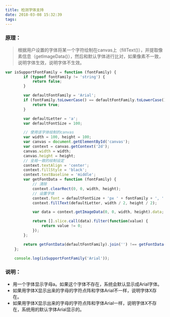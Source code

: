 ```yaml
---
title: 检测字体支持
date: 2018-03-08 15:32:39
tags:
---
```

### 原理：

> 根据用户设置的字体将某一个字符绘制在canvas上（fillText()），并提取像素信息（getImageData()），然后和默认字体进行比对，如果像素不一致，说明字体生效，说明字体不生效。

```js
var isSupportFontFamily = function (fontFamily) {
        if (typeof fontFamily != 'string') {
            return false;
        }

        var defaultFontFamily = 'Arial';
        if (fontFamily.toLowerCase() == defaultFontFamily.toLowerCase()) {
            return true;
        }

        var defaultLetter = 'a';
        var defaultFontSize = 100;

        // 使用该字体绘制的canvas
        var width = 100, height = 100;
        var canvas = document.getElementById('canvas');
        var context = canvas.getContext('2d');
        canvas.width = width;
        canvas.height = height;
        // 全局一致的绘制设定
        context.textAlign = 'center';
        context.fillStyle = 'black';
        context.textBaseline = 'middle';
        var getFontData = function (fontFamily) {
            // 清除
            context.clearRect(0, 0, width, height);
            // 设置字体
            context.font = defaultFontSize + 'px ' + fontFamily + ', ' + defaultFontFamily;
            context.fillText(defaultLetter, width / 2, height / 2);

            var data = context.getImageData(0, 0, width, height).data;

            return [].slice.call(data).filter(function(value) {
                return value != 0;
            });
        };

        return getFontData(defaultFontFamily).join('') !== getFontData(fontFamily).join('');
    };

    console.log(isSupportFontFamily('Arial'));
```

### 说明：

- 用一个字体显示字母a。如果这个字体不存在，系统会默认显示成Arial字体。
- 如果用字体X显示出来的字母的字符点阵和字体Arial不一样，说明字体X存在。
- 如果用字体X显示出来的字母的字符点阵和字体Arial一样，说明字体X不存在，系统用的默认字体Arial显示的。